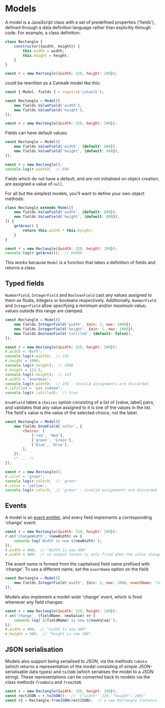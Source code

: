 # Models

A model is a JavaScript class with a set of predefined properties ('fields'), defined through a data definition language rather than explicitly through code. For example, a class definition:

```javascript
class Rectangle {
    constructor({width, height}) {
        this.width = width;
        this.height = height;
    }
}

const r = new Rectangle({width: 320, height: 200});
```

could be rewritten as a Catwalk model like this:

```javascript
const { Model, fields } = require('catwalk');

const Rectangle = Model([
    new fields.ValueField('width'),
    new fields.ValueField('height'),
]);

const r = new Rectangle({width: 320, height: 200});
```

Fields can have default values:

```javascript
const Rectangle = Model([
    new fields.ValueField('width', {default: 800}),
    new fields.ValueField('height', {default: 600}),
]);

const r = new Rectangle();
console.log(r.width);  // 800
```

Fields which do not have a default, and are not initialised on object creation, are assigned a value of `null`.

For all but the simplest models, you'll want to define your own object methods:

```javascript
class Rectangle extends Model([
    new fields.ValueField('width', {default: 800}),
    new fields.ValueField('height', {default: 600}),
]) {
    getArea() {
        return this.width * this.height;
    }
}

const r = new Rectangle({width: 320, height: 200});
console.log(r.getArea());  // 64000
```

This works because `Model` is a function that takes a definition of fields and returns a class.


## Typed fields

`NumberField`, `IntegerField` and `BooleanField` cast any values assigned to them as floats, integers or booleans respectively. Additionally, `NumberField` and `IntegerField` allow specifying a minimum and/or maximum value; values outside this range are clamped.

```javascript
const Rectangle = Model([
    new fields.IntegerField('width', {min: 1, max: 1000}),
    new fields.IntegerField('height', {min: 1, max: 1000}),
    new fields.BooleanField('isFilled', {default: false}),
]);

const r = new Rectangle({width: 320, height: 200});
r.width = '0xff';
console.log(r.width);  // 255
r.height = 2000;
console.log(r.height);  // 1000
r.height = 123.5;
console.log(r.height);  // 123
r.width = 'enormous';
console.log(r.width);  // 255 - invalid assignments are discarded
r.isFilled = 'yes indeed';
console.log(r.isFilled);  // true
```

`EnumField` takes a `choices` option consisting of a list of [value, label] pairs, and validates that any value assigned to it is one of the values in the list. The field's value is the value of the selected choice, not the label.

```javascript
const Rectangle = Model([
    new fields.EnumField('color', {
        choices: [
            ['red', 'Red'],
            ['green', 'Green'],
            ['blue', 'Blue'],
        ],
    }),
    /* ... */
]);

const r = new Rectangle();
r.color = 'green';
console.log(r.color);  // 'green'
r.color = 'yellow';
console.log(r.color);  // 'green' - invalid assignments are discarded
```

## Events

A model is an [event emitter](https://nodejs.org/docs/latest/api/events.html), and every field implements a corresponding 'change' event:

```javascript
const r = new Rectangle({width: 320, height: 200});
r.on('changeWidth', (newWidth) => {
    console.log(`Width is now ${newWidth}`);
});
r.width = 400;  // "Width is now 400"
r.width = 400;  // no output (event is only fired when the value changes)
```

The event name is formed from the capitalised field name prefixed with 'change'. To use a different name, set the `eventName` option on the field:

```javascript
const Rectangle = Model([
    new fields.IntegerField('width', {min: 1, max: 1000, eventName: 'resize'}),
]);
```

Models also implement a model-wide 'change' event, which is fired whenever any field changes:

```javascript
const r = new Rectangle({width: 320, height: 200});
r.on('change', (fieldName, newValue) => {
    console.log(`${fieldName} is now ${newValue}`);
});
r.width = 400;  // "width is now 400"
r.height = 300;  // "height is now 300"
```

## JSON serialisation

Models also support being serialised to JSON, via the methods `toData` (which returns a representation of the model consisting of simple JSON-serialisable data types) and `toJSON` (which serialises the model to a JSON string). These representations can be converted back to models via the class methods `fromData` and `fromJSON`.

```javascript
const r = new Rectangle({width: 320, height: 200});
const rectJSON = r.toJSON();  // '{"width": 320, "height": 200}'
const r2 = Rectangle.fromJSON(rectJSON);  // a new Rectangle instance
```
